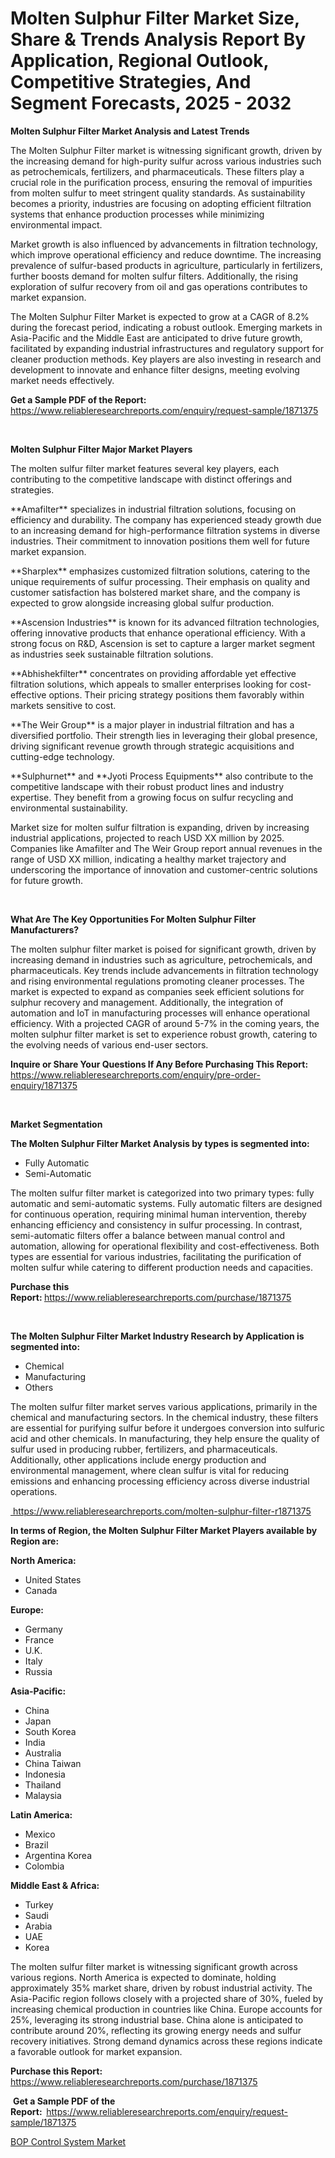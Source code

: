 <p><h1>Molten Sulphur Filter Market Size, Share & Trends Analysis Report By Application, Regional Outlook, Competitive Strategies, And Segment Forecasts, 2025 - 2032</h1></p><p><strong>Molten Sulphur Filter Market Analysis and Latest Trends</strong></p>
<p><p>The Molten Sulphur Filter market is witnessing significant growth, driven by the increasing demand for high-purity sulfur across various industries such as petrochemicals, fertilizers, and pharmaceuticals. These filters play a crucial role in the purification process, ensuring the removal of impurities from molten sulfur to meet stringent quality standards. As sustainability becomes a priority, industries are focusing on adopting efficient filtration systems that enhance production processes while minimizing environmental impact.</p><p>Market growth is also influenced by advancements in filtration technology, which improve operational efficiency and reduce downtime. The increasing prevalence of sulfur-based products in agriculture, particularly in fertilizers, further boosts demand for molten sulfur filters. Additionally, the rising exploration of sulfur recovery from oil and gas operations contributes to market expansion.</p><p>The Molten Sulphur Filter Market is expected to grow at a CAGR of 8.2% during the forecast period, indicating a robust outlook. Emerging markets in Asia-Pacific and the Middle East are anticipated to drive future growth, facilitated by expanding industrial infrastructures and regulatory support for cleaner production methods. Key players are also investing in research and development to innovate and enhance filter designs, meeting evolving market needs effectively.</p></p>
<p><strong>Get a Sample PDF of the Report:&nbsp;</strong> <a href="https://www.reliableresearchreports.com/enquiry/request-sample/1871375?utm_campaign=3362&utm_medium=2&utm_source=Github&utm_content=ia&utm_term=11042025&utm_id=molten-sulphur-filter">https://www.reliableresearchreports.com/enquiry/request-sample/1871375</a></p>
<p>&nbsp;</p>
<p><strong>Molten Sulphur Filter Major Market Players</strong></p>
<p><p>The molten sulfur filter market features several key players, each contributing to the competitive landscape with distinct offerings and strategies. </p><p>**Amafilter** specializes in industrial filtration solutions, focusing on efficiency and durability. The company has experienced steady growth due to an increasing demand for high-performance filtration systems in diverse industries. Their commitment to innovation positions them well for future market expansion.</p><p>**Sharplex** emphasizes customized filtration solutions, catering to the unique requirements of sulfur processing. Their emphasis on quality and customer satisfaction has bolstered market share, and the company is expected to grow alongside increasing global sulfur production.</p><p>**Ascension Industries** is known for its advanced filtration technologies, offering innovative products that enhance operational efficiency. With a strong focus on R&D, Ascension is set to capture a larger market segment as industries seek sustainable filtration solutions.</p><p>**Abhishekfilter** concentrates on providing affordable yet effective filtration solutions, which appeals to smaller enterprises looking for cost-effective options. Their pricing strategy positions them favorably within markets sensitive to cost.</p><p>**The Weir Group** is a major player in industrial filtration and has a diversified portfolio. Their strength lies in leveraging their global presence, driving significant revenue growth through strategic acquisitions and cutting-edge technology.</p><p>**Sulphurnet** and **Jyoti Process Equipments** also contribute to the competitive landscape with their robust product lines and industry expertise. They benefit from a growing focus on sulfur recycling and environmental sustainability.</p><p>Market size for molten sulfur filtration is expanding, driven by increasing industrial applications, projected to reach USD XX million by 2025. Companies like Amafilter and The Weir Group report annual revenues in the range of USD XX million, indicating a healthy market trajectory and underscoring the importance of innovation and customer-centric solutions for future growth.</p></p>
<p>&nbsp;</p>
<p><strong>What Are The Key Opportunities For Molten Sulphur Filter Manufacturers?</strong></p>
<p><p>The molten sulphur filter market is poised for significant growth, driven by increasing demand in industries such as agriculture, petrochemicals, and pharmaceuticals. Key trends include advancements in filtration technology and rising environmental regulations promoting cleaner processes. The market is expected to expand as companies seek efficient solutions for sulphur recovery and management. Additionally, the integration of automation and IoT in manufacturing processes will enhance operational efficiency. With a projected CAGR of around 5-7% in the coming years, the molten sulphur filter market is set to experience robust growth, catering to the evolving needs of various end-user sectors.</p></p>
<p><strong>Inquire or Share Your Questions If Any Before Purchasing This Report:</strong> <a href="https://www.reliableresearchreports.com/enquiry/pre-order-enquiry/1871375?utm_campaign=3362&utm_medium=2&utm_source=Github&utm_content=ia&utm_term=11042025&utm_id=molten-sulphur-filter">https://www.reliableresearchreports.com/enquiry/pre-order-enquiry/1871375</a></p>
<p>&nbsp;</p>
<p><strong>Market Segmentation</strong></p>
<p><strong>The Molten Sulphur Filter Market Analysis by types is segmented into:</strong></p>
<p><ul><li>Fully Automatic</li><li>Semi-Automatic</li></ul></p>
<p><p>The molten sulfur filter market is categorized into two primary types: fully automatic and semi-automatic systems. Fully automatic filters are designed for continuous operation, requiring minimal human intervention, thereby enhancing efficiency and consistency in sulfur processing. In contrast, semi-automatic filters offer a balance between manual control and automation, allowing for operational flexibility and cost-effectiveness. Both types are essential for various industries, facilitating the purification of molten sulfur while catering to different production needs and capacities.</p></p>
<p><strong>Purchase this Report:&nbsp;</strong><a href="https://www.reliableresearchreports.com/purchase/1871375?utm_campaign=3362&utm_medium=2&utm_source=Github&utm_content=ia&utm_term=11042025&utm_id=molten-sulphur-filter">https://www.reliableresearchreports.com/purchase/1871375</a></p>
<p>&nbsp;</p>
<p><strong>The Molten Sulphur Filter Market Industry Research by Application is segmented into:</strong></p>
<p><ul><li>Chemical</li><li>Manufacturing</li><li>Others</li></ul></p>
<p><p>The molten sulfur filter market serves various applications, primarily in the chemical and manufacturing sectors. In the chemical industry, these filters are essential for purifying sulfur before it undergoes conversion into sulfuric acid and other chemicals. In manufacturing, they help ensure the quality of sulfur used in producing rubber, fertilizers, and pharmaceuticals. Additionally, other applications include energy production and environmental management, where clean sulfur is vital for reducing emissions and enhancing processing efficiency across diverse industrial operations.</p></p>
<p><a href="https://www.reliableresearchreports.com/molten-sulphur-filter-r1871375?utm_campaign=3362&utm_medium=2&utm_source=Github&utm_content=ia&utm_term=11042025&utm_id=molten-sulphur-filter">&nbsp;https://www.reliableresearchreports.com/molten-sulphur-filter-r1871375</a></p>
<p><strong>In terms of Region, the Molten Sulphur Filter Market Players available by Region are:</strong></p>
<p>
    <p> <strong> North America: </strong>
        <ul>
            <li>United States</li>
            <li>Canada</li>
        </ul>
        </p> 
    <p> <strong> Europe: </strong>
        <ul>
            <li>Germany</li>
            <li>France</li>
            <li>U.K.</li>
            <li>Italy</li>
            <li>Russia</li>
        </ul>
        </p> 
    <p> <strong> Asia-Pacific: </strong>
        <ul>
            <li>China</li>
            <li>Japan</li>
            <li>South Korea</li>
            <li>India</li>
            <li>Australia</li>
            <li>China Taiwan</li>
            <li>Indonesia</li>
            <li>Thailand</li>
            <li>Malaysia</li>
        </ul>
        </p> 
    <p> <strong> Latin America: </strong>
        <ul>
            <li>Mexico</li>
            <li>Brazil</li>
            <li>Argentina Korea</li>
            <li>Colombia</li>
        </ul>
        </p> 
    <p> <strong> Middle East & Africa: </strong>
        <ul>
            <li>Turkey</li>
            <li>Saudi</li>
            <li>Arabia</li>
            <li>UAE</li>
            <li>Korea</li>
        </ul>
    </p>
    </p>
<p><p>The molten sulfur filter market is witnessing significant growth across various regions. North America is expected to dominate, holding approximately 35% market share, driven by robust industrial activity. The Asia-Pacific region follows closely with a projected share of 30%, fueled by increasing chemical production in countries like China. Europe accounts for 25%, leveraging its strong industrial base. China alone is anticipated to contribute around 20%, reflecting its growing energy needs and sulfur recovery initiatives. Strong demand dynamics across these regions indicate a favorable outlook for market expansion.</p></p>
<p><strong>Purchase this Report: </strong><a href="https://www.reliableresearchreports.com/purchase/1871375?utm_campaign=3362&utm_medium=2&utm_source=Github&utm_content=ia&utm_term=11042025&utm_id=molten-sulphur-filter">https://www.reliableresearchreports.com/purchase/1871375</a></p>
<p>&nbsp;<strong>Get a Sample PDF of the Report:&nbsp;&nbsp;</strong><a href="https://www.reliableresearchreports.com/enquiry/request-sample/1871375?utm_campaign=3362&utm_medium=2&utm_source=Github&utm_content=ia&utm_term=11042025&utm_id=molten-sulphur-filter">https://www.reliableresearchreports.com/enquiry/request-sample/1871375</a></p>
<p><strong></strong></p>
<p><p><a href="https://github.com/milievkulov/Market-Research-Report-List-1/blob/main/bop-control-system-market.md?utm_campaign=3362&utm_medium=2&utm_source=Github&utm_content=ia&utm_term=11042025&utm_id=molten-sulphur-filter">BOP Control System Market</a></p></p>